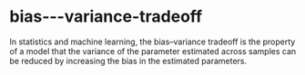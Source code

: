 # bias---variance-tradeoff



In statistics and machine learning, the bias–variance tradeoff is the property of a model that the variance of the parameter estimated across samples can be reduced by increasing the bias in the estimated parameters.
